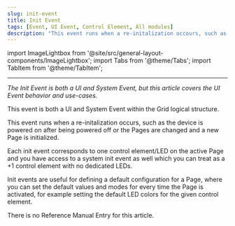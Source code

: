 ```yaml
---
slug: init-event
title: Init Event
tags: [Event, UI Event, Control Element, All modules]
description: "This event runs when a re-initalization occours, such as the device is powered on after being powered off or the Pages are changed and a new Page is initialized."
--- 
```


import ImageLightbox from '@site/src/general-layout-components/ImageLightbox';
import Tabs from '@theme/Tabs';
import TabItem from '@theme/TabItem';

---

<Tabs queryString="tab">
  <TabItem value="About UI Init Event" label="About UI Init Event" default>


*The Init Event is both a UI and System Event, but this article covers the UI Event behavior and use-cases.*

This event is both a UI and System Event within the Grid logical structure.

This event runs when a re-initalization occurs, such as the device is powered on after being powered off or the Pages are changed and a new Page is initialized.

Each init event corresponds to one control element/LED on the active Page and you have access to a system init event as well which you can treat as a +1 control element with no dedicated LEDs.

Init events are useful for defining a default configuration for a Page, where you can set the default values and modes for every time the Page is activated, for example setting the default LED colors for the given control element.

  </TabItem>
  <TabItem value="Reference Manual Entry" label="Reference Manual Entry">


There is no Reference Manual Entry for this article.



  </TabItem>
</Tabs>



